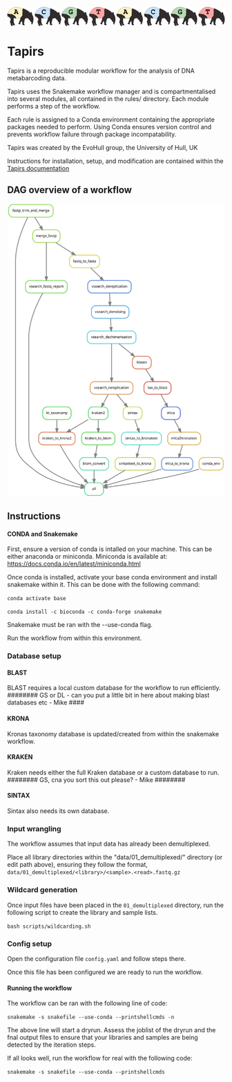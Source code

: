 ![tapirs_logo](documentation/docs/images/tapirs_seq.png)
# Tapirs

Tapirs is a reproducible modular workflow for the analysis of DNA metabarcoding data.

Tapirs uses the Snakemake workflow manager and is compartmentalised into several modules, all contained in the rules/ directory. Each module performs a step of the workflow.

Each rule is assigned to a Conda environment containing the appropriate packages needed to perform. Using Conda ensures version control and prevents workflow failure through package incompatability.

Tapirs was created by the EvoHull group, the University of Hull, UK

Instructions for installation, setup, and modification are contained within the [Tapirs documentation](documentation/site/index.html)

## DAG overview of a workflow

![workflow graph](documentation/docs/images/dag.svg)

## Instructions

#### CONDA and Snakemake

First, ensure a version of conda is intalled on your machine. This can be either anaconda or miniconda.
Miniconda is available at: https://docs.conda.io/en/latest/miniconda.html

Once conda is installed, activate your base conda environment and install snakemake within it.
This can be done with the following command:

`conda activate base`

`conda install -c bioconda -c conda-forge snakemake`

Snakemake must be ran with the --use-conda flag.

Run the workflow from within this environment.

### Database setup

#### BLAST
BLAST requires a local custom database for the workflow to run efficiently.
######## GS or DL - can you put a little bit in here about making blast databases etc - Mike ####


#### KRONA
Kronas taxonomy database is updated/created from within the snakemake workflow.

#### KRAKEN
Kraken needs either the full Kraken database or a custom database to run.
######## GS, cna you sort this out please? - Mike   ########


#### SINTAX
Sintax also needs its own database.


### Input wrangling

The workflow assumes that input data has already been demultiplexed.

Place all library directories within the "data/01_demultiplexed/" directory (or edit path above), ensuring they follow the format,
`data/01_demultiplexed/<library>/<sample>.<read>.fastq.gz`


### Wildcard generation
Once input files have been placed in the `01_demultiplexed` directory, run the following script to create the library and sample lists.

`bash scripts/wildcarding.sh`


### Config setup

Open the configuration file `config.yaml` and follow steps there.

Once this file has been configured we are ready to run the workflow.


#### Running the workflow

The workflow can be ran with the following line of code:

`snakemake -s snakefile --use-conda --printshellcmds -n`

The above line will start a dryrun. Assess the joblist of the dryrun and the fnal output files to ensure that your libraries and samples are being detected by the iteration steps.

If all looks well, run the workflow for real with the following code:

`snakemake -s snakefile --use-conda --printshellcmds`
